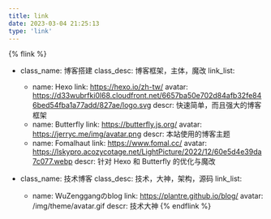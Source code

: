 ```yaml
---
title: link
date: 2023-03-04 21:25:13
type: 'link'
---
```


{% flink %}

- class_name: 博客搭建
  class_desc: 博客框架，主体，魔改
  link_list:

  - name: Hexo
    link: https://hexo.io/zh-tw/
    avatar: https://d33wubrfki0l68.cloudfront.net/6657ba50e702d84afb32fe846bed54fba1a77add/827ae/logo.svg
    descr: 快速简单，而且强大的博客框架
  - name: Butterfly
    link: https://butterfly.js.org/
    avatar: https://jerryc.me/img/avatar.png
    descr: 本站使用的博客主题
  - name: Fomalhaut
    link: https://www.fomal.cc/
    avatar: https://lskypro.acozycotage.net/LightPicture/2022/12/60e5d4e39da7c077.webp
    descr: 针对 Hexo 和 Butterfly 的优化与魔改

- class_name: 技术博客
  class_desc: 技术，大神，架构，源码
  link_list:

  - name: WuZenggangのblog
    link: https://plantre.github.io/blog/
    avatar: /img/theme/avatar.gif
    descr: 技术大神
{% endflink %}
